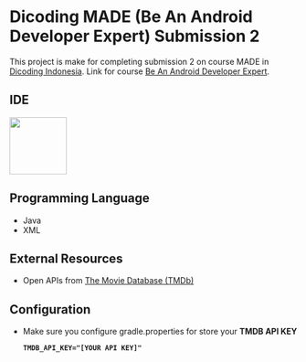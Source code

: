 # Dicoding MADE (Be An Android Developer Expert) Submission 2
This project is make for completing submission 2 on course MADE in [Dicoding Indonesia](https://dicoding.com). Link for course [Be An Android Developer Expert](https://www.dicoding.com/academies/14/).

## IDE
<img src="https://mir-s3-cdn-cf.behance.net/project_modules/disp/a9326d72465217.5be8ae1c0a8a7.png" width="100px"/>

## Programming Language
- Java
- XML

## External Resources
- Open APIs from [The Movie Database (TMDb)](https://www.themoviedb.org)

## Configuration
- Make sure you configure gradle.properties for store your <b>TMDB API KEY<b>
  ```
  TMDB_API_KEY="[YOUR API KEY]"
  ```
